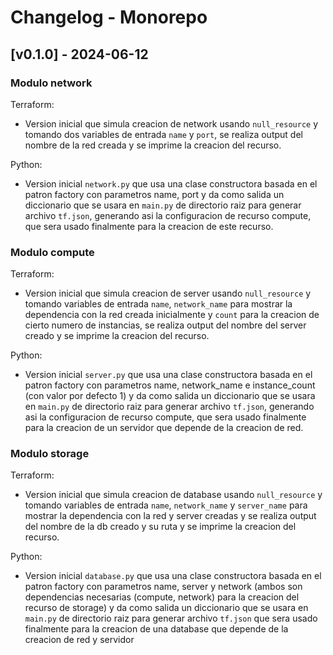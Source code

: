 # Changelog - Monorepo

## [v0.1.0] - 2024-06-12

### Modulo network
Terraform:
- Version inicial que simula creacion de network usando `null_resource` y tomando dos variables de entrada `name` y `port`, se realiza output del nombre de la red creada y se imprime la creacion del recurso.

Python:
- Version inicial `network.py` que usa una clase constructora basada en el patron factory con parametros  name, port y da como salida un diccionario que se usara en `main.py` de directorio raiz para generar archivo `tf.json`, generando asi la configuracion de recurso compute, que sera usado finalmente para la creacion de este recurso.

### Modulo compute
Terraform:
- Version inicial que simula creacion de server usando `null_resource` y tomando variables de entrada `name`, `network_name` para mostrar la dependencia con la red creada inicialmente y `count` para la creacion de cierto numero de instancias, se realiza output del nombre del server creado y se imprime la creacion del recurso.

Python:
- Version inicial `server.py` que usa una clase constructora basada en el patron factory con parametros name, network_name e instance_count (con valor por defecto 1) y da como salida un diccionario que se usara en `main.py` de directorio raiz para generar archivo `tf.json`, generando asi la configuracion de recurso compute, que sera usado finalmente para la creacion de un servidor que depende de la creacion de red.

### Modulo storage
Terraform:
- Version inicial que simula creacion de database usando `null_resource` y tomando variables de entrada `name`, `network_name` y `server_name` para mostrar la dependencia con la red y server creadas y se realiza output del nombre de la db creado y su ruta y se imprime la creacion del recurso.

Python:
- Version inicial `database.py` que usa una clase constructora basada en el patron factory con parametros name, server y network (ambos son dependencias necesarias (compute, network) para la creacion del recurso de storage) y da como salida un diccionario que se usara en `main.py` de directorio raiz para generar archivo `tf.json` que sera usado finalmente para la creacion de una database que depende de la creacion de red y servidor
